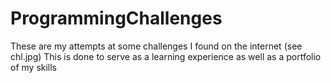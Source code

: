 # ProgrammingChallenges

These are my attempts at some challenges I found on the internet (see chl.jpg)
This is done to serve as a learning experience as well as a portfolio of my skills